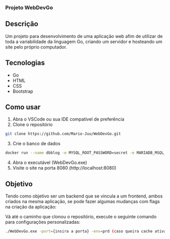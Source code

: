 ###  Projeto WebDevGo
## Descrição
Um projeto para desenvolvimento de uma aplicação web afim de utilizar de toda a variabilidade da linguagem Go, criando um servidor e hosteando um site pelo próprio computador.


## Tecnologias
- Go
- HTML
- CSS
- Bootstrap

## Como usar
1. Abra o VSCode ou sua IDE compatível de preferência
2. Clone o repositório
```sh
git clone https://github.com/Mario-Juu/WebDevGo.git
```
3. Crie o banco de dados 
```sh
docker run --name dbblog -e MYSQL_ROOT_PASSWORD=secret -e MARIADB_MSQL_LOCALHOST_USER=true -d mariadb:latest
``` 
4. Abra o executável (WebDevGo.exe)
5. Visite o site na porta 8080 (http://localhost:8080)


## Objetivo 
Tendo como objetivo ser um backend que se vincula a um frontend, ambos criados na mesma aplicação, se pode fazer algumas mudanças com flags na criação da aplicação:


Vá até o caminho que clonou o repositório, execute o seguinte comando para configurações personalizadas:
```sh
./WebDevGo.exe -port={insira a porta} -env=prd (caso queira cache ativada)
```
